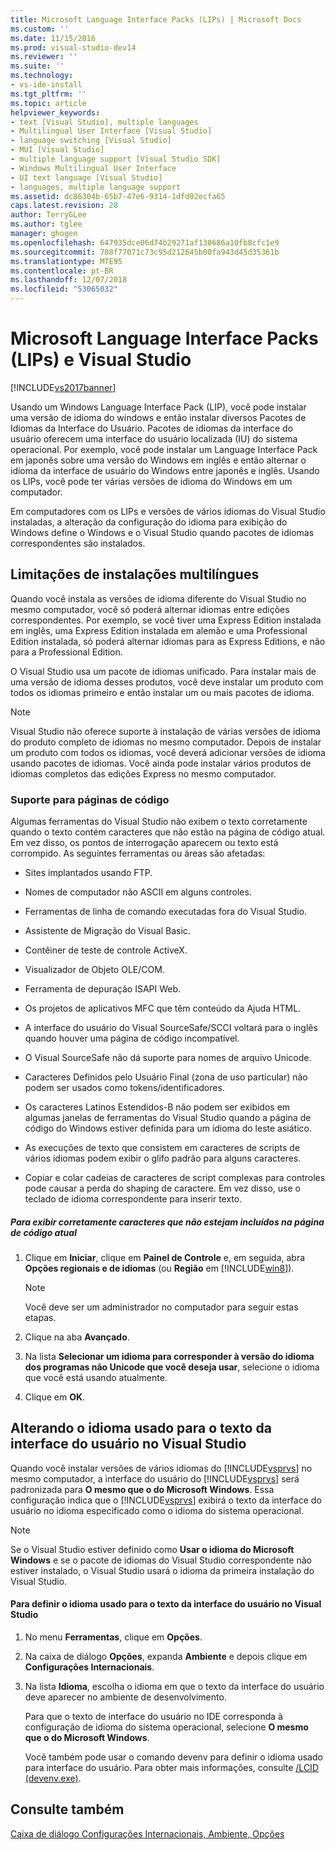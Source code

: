 ```yaml
---
title: Microsoft Language Interface Packs (LIPs) | Microsoft Docs
ms.custom: ''
ms.date: 11/15/2016
ms.prod: visual-studio-dev14
ms.reviewer: ''
ms.suite: ''
ms.technology:
- vs-ide-install
ms.tgt_pltfrm: ''
ms.topic: article
helpviewer_keywords:
- text [Visual Studio], multiple languages
- Multilingual User Interface [Visual Studio]
- language switching [Visual Studio]
- MUI [Visual Studio]
- multiple language support [Visual Studio SDK]
- Windows Multilingual User Interface
- UI text language [Visual Studio]
- languages, multiple language support
ms.assetid: dc86304b-65b7-47e6-9314-1dfd02ecfa65
caps.latest.revision: 28
author: TerryGLee
ms.author: tglee
manager: ghogen
ms.openlocfilehash: 647935dce06d74b29271af130686a10fb8cfc1e9
ms.sourcegitcommit: 708f77071c73c95d212645b00fa943d45d35361b
ms.translationtype: MTE95
ms.contentlocale: pt-BR
ms.lasthandoff: 12/07/2018
ms.locfileid: "53065032"
---
```

# <a name="microsoft-language-interface-packs-lips-and-visual-studio"></a>Microsoft Language Interface Packs (LIPs) e Visual Studio
[!INCLUDE[vs2017banner](../includes/vs2017banner.md)]

Usando um Windows Language Interface Pack (LIP), você pode instalar uma versão de idioma do windows e então instalar diversos Pacotes de Idiomas da Interface do Usuário. Pacotes de idiomas da interface do usuário oferecem uma interface do usuário localizada (IU) do sistema operacional. Por exemplo, você pode instalar um Language Interface Pack em japonês sobre uma versão do Windows em inglês e então alternar o idioma da interface de usuário do Windows entre japonês e inglês. Usando os LIPs, você pode ter várias versões de idioma do Windows em um computador.

 Em computadores com os LIPs e versões de vários idiomas do Visual Studio instaladas, a alteração da configuração do idioma para exibição do Windows define o Windows e o Visual Studio quando pacotes de idiomas correspondentes são instalados.

## <a name="limitations-of-multi-language-installations"></a>Limitações de instalações multilíngues
 Quando você instala as versões de idioma diferente do Visual Studio no mesmo computador, você só poderá alternar idiomas entre edições correspondentes. Por exemplo, se você tiver uma Express Edition instalada em inglês, uma Express Edition instalada em alemão e uma Professional Edition instalada, só poderá alternar idiomas para as Express Editions, e não para a Professional Edition.

 O Visual Studio usa um pacote de idiomas unificado. Para instalar mais de uma versão de idioma desses produtos, você deve instalar um produto com todos os idiomas primeiro e então instalar um ou mais pacotes de idioma.

> [!NOTE]
>  Visual Studio não oferece suporte à instalação de várias versões de idioma do produto completo de idiomas no mesmo computador. Depois de instalar um produto com todos os idiomas, você deverá adicionar versões de idioma usando pacotes de idiomas. Você ainda pode instalar vários produtos de idiomas completos das edições Express no mesmo computador.

### <a name="support-for-code-pages"></a>Suporte para páginas de código
 Algumas ferramentas do Visual Studio não exibem o texto corretamente quando o texto contém caracteres que não estão na página de código atual. Em vez disso, os pontos de interrogação aparecem ou texto está corrompido. As seguintes ferramentas ou áreas são afetadas:

-   Sites implantados usando FTP.

-   Nomes de computador não ASCII em alguns controles.

-   Ferramentas de linha de comando executadas fora do Visual Studio.

-   Assistente de Migração do Visual Basic.

-   Contêiner de teste de controle ActiveX.

-   Visualizador de Objeto OLE/COM.

-   Ferramenta de depuração ISAPI Web.

-   Os projetos de aplicativos MFC que têm conteúdo da Ajuda HTML.

-   A interface do usuário do Visual SourceSafe/SCCI voltará para o inglês quando houver uma página de código incompatível.

-   O Visual SourceSafe não dá suporte para nomes de arquivo Unicode.

-   Caracteres Definidos pelo Usuário Final (zona de uso particular) não podem ser usados como tokens/identificadores.

-   Os caracteres Latinos Estendidos-B não podem ser exibidos em algumas janelas de ferramentas do Visual Studio quando a página de código do Windows estiver definida para um idioma do leste asiático.

-   As execuções de texto que consistem em caracteres de scripts de vários idiomas podem exibir o glifo padrão para alguns caracteres.

-   Copiar e colar cadeias de caracteres de script complexas para controles pode causar a perda do shaping de caractere. Em vez disso, use o teclado de idioma correspondente para inserir texto.

##### <a name="to-correctly-display-characters-that-are-not-included-in-the-current-code-page"></a>Para exibir corretamente caracteres que não estejam incluídos na página de código atual

1.  Clique em **Iniciar**, clique em **Painel de Controle** e, em seguida, abra **Opções regionais e de idiomas** (ou **Região** em [!INCLUDE[win8](../includes/win8-md.md)]).

    > [!NOTE]
    >  Você deve ser um administrador no computador para seguir estas etapas.

2.  Clique na aba **Avançado**.

3.  Na lista **Selecionar um idioma para corresponder à versão do idioma dos programas não Unicode que você deseja usar**, selecione o idioma que você está usando atualmente.

4.  Clique em **OK**.

## <a name="changing-the-language-used-for-the-ui-text-in-visual-studio"></a>Alterando o idioma usado para o texto da interface do usuário no Visual Studio
 Quando você instalar versões de vários idiomas do [!INCLUDE[vsprvs](../includes/vsprvs-md.md)] no mesmo computador, a interface do usuário do [!INCLUDE[vsprvs](../includes/vsprvs-md.md)] será padronizada para **O mesmo que o do Microsoft Windows**. Essa configuração indica que o [!INCLUDE[vsprvs](../includes/vsprvs-md.md)] exibirá o texto da interface do usuário no idioma especificado como o idioma do sistema operacional.

> [!NOTE]
>  Se o Visual Studio estiver definido como **Usar o idioma do Microsoft Windows** e se o pacote de idiomas do Visual Studio correspondente não estiver instalado, o Visual Studio usará o idioma da primeira instalação do Visual Studio.

#### <a name="to-set-the-language-that-is-used-for-the-ui-text-in-visual-studio"></a>Para definir o idioma usado para o texto da interface do usuário no Visual Studio

1. No menu **Ferramentas**, clique em **Opções**.

2. Na caixa de diálogo **Opções**, expanda **Ambiente** e depois clique em **Configurações Internacionais**.

3. Na lista **Idioma**, escolha o idioma em que o texto da interface do usuário deve aparecer no ambiente de desenvolvimento.

    Para que o texto de interface do usuário no IDE corresponda à configuração de idioma do sistema operacional, selecione **O mesmo que o do Microsoft Windows**.

   Você também pode usar o comando devenv para definir o idioma usado para interface do usuário. Para obter mais informações, consulte [/LCID (devenv.exe)](../ide/reference/lcid-devenv-exe.md).

## <a name="see-also"></a>Consulte também
 [Caixa de diálogo Configurações Internacionais, Ambiente, Opções](../ide/reference/international-settings-environment-options-dialog-box.md)